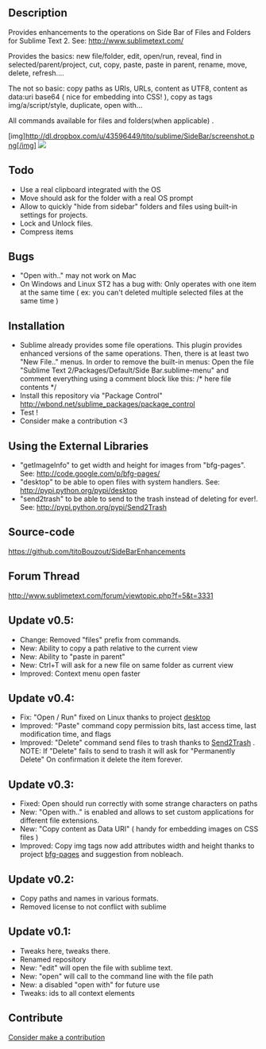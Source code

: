 Description
------------------

Provides enhancements to the operations on Side Bar of Files and Folders for Sublime Text 2. See: http://www.sublimetext.com/

Provides the basics: new file/folder, edit, open/run, reveal, find in selected/parent/project, cut, copy, paste, paste in parent, rename, move, delete, refresh.... 

The not so basic: copy paths as URIs, URLs, content as UTF8, content as data:uri base64 ( nice for embedding into CSS! ), copy as tags img/a/script/style, duplicate, open with...

All commands available for files and folders(when applicable) .

[img]http://dl.dropbox.com/u/43596449/tito/sublime/SideBar/screenshot.png[/img]
<img src="http://dl.dropbox.com/u/43596449/tito/sublime/SideBar/screenshot.png" border="0"/>

Todo
------------------
 
 * Use a real clipboard integrated with the OS
 * Move should ask for the folder with a real OS prompt
 * Allow to quickly "hide from sidebar" folders and files using built-in settings for projects.
 * Lock and Unlock files.
 * Compress items
 
Bugs
------------------

 * "Open with.." may not work on Mac
 * On Windows and Linux ST2 has a bug with: Only operates with one item at the same time ( ex: you can't deleted multiple selected files at the same time )

Installation
------------------

 * Sublime already provides some file operations. This plugin provides enhanced versions of the same operations. Then, there is at least two "New File.." menus. In order to remove the built-in menus: Open the file "Sublime Text 2/Packages/Default/Side Bar.sublime-menu" and comment everything using a comment block like this: /* here file contents */
 * Install this repository via "Package Control" http://wbond.net/sublime_packages/package_control
 * Test !
 * Consider make a contribution <3

Using the External Libraries
------------------

 * "getImageInfo" to get width and height for images from "bfg-pages". See: http://code.google.com/p/bfg-pages/
 * "desktop" to be able to open files with system handlers. See: http://pypi.python.org/pypi/desktop
 * "send2trash" to be able to send to the trash instead of deleting for ever!. See: http://pypi.python.org/pypi/Send2Trash

Source-code
------------------

https://github.com/titoBouzout/SideBarEnhancements

Forum Thread
------------------

http://www.sublimetext.com/forum/viewtopic.php?f=5&t=3331

Update v0.5:
------------------

* Change: Removed "files" prefix from commands.
* New: Ability to copy a path relative to the current view
* New: Ability to "paste in parent"
* New: Ctrl+T will ask for a new file on same folder as current view
* Improved: Context menu open faster

Update v0.4:
------------------

* Fix: "Open / Run" fixed on Linux thanks to project [desktop](http://pypi.python.org/pypi/desktop )
* Improved: "Paste" command copy permission bits, last access time, last modification time, and flags
* Improved: "Delete" command send files to trash thanks to [Send2Trash](http://pypi.python.org/pypi/Send2Trash ) . NOTE: If "Delete" fails to send to trash it will ask for "Permanently Delete" On confirmation it delete the item forever.

Update v0.3:
------------------

* Fixed: Open should run correctly with some strange characters on paths
* New: "Open with.." is enabled and allows to set custom applications for different file extensions.
* New:  "Copy content as Data URI" ( handy for embedding images on CSS files )
* Improved: Copy img tags now add attributes width and height thanks to project [bfg-pages](http://code.google.com/p/bfg-pages/ ) and suggestion from nobleach.

Update v0.2:
------------------

 * Copy paths and names in various formats.
 * Removed license to not conflict with sublime

Update v0.1:
------------------

 * Tweaks here, tweaks there.
 * Renamed repository
 * New: "edit" will open the file with sublime text.
 * New: "open" will call to the command line with the file path
 * New: a disabled "open with" for future use
 * Tweaks: ids to all context elements

Contribute
------------------

[Consider make a contribution](https://www.paypal.com/cgi-bin/webscr?cmd=_donations&business=extensiondevelopment%40gmail%2ecom&lc=UY&item_name=Tito&item_number=sublime%2dtext%2dside%2dbar%2dplugin&currency_code=USD&bn=PP%2dDonationsBF%3abtn_donateCC_LG%2egif%3aNonHosted )